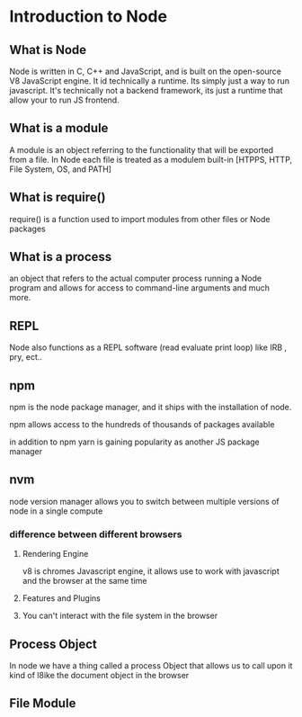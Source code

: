 # Introduction to Node

## What is Node

Node is written in C, C++ and JavaScript, and is built on the open-source V8 JavaScript engine. It id technically a runtime. Its simply just a way to run javascript. It's technically not a backend framework, its just a runtime that allow your to run JS frontend. 

## What is a module
  A module is an object referring to the functionality that will be exported from a file. In Node each file is treated as a modulem
  built-in [HTPPS, HTTP, File System, OS, and PATH]

## What is require()
  require() is a function used to import modules from other files or Node packages

## What is a process
  an object that refers to the actual computer process running a Node program and allows for access to command-line arguments and much more.

## REPL
Node also functions as a REPL software (read evaluate print loop) like IRB , pry, ect..

## npm
npm is the node package manager, and it ships with the installation of node. 

npm allows access to the hundreds of thousands of packages available

in addition to npm yarn is gaining popularity as another JS package manager

## nvm
node version manager allows you to switch between multiple versions of node in a single compute

### difference between different browsers
  1. Rendering Engine

     v8 is chromes Javascript engine, it allows use to work with javascript and the browser at the same time

  2. Features and Plugins
  3. You can't interact with the file system in the browser

## Process Object

  In node we have a thing called a process Object that allows us to call upon it kind of l8ike the document object in the browser 
## File Module

